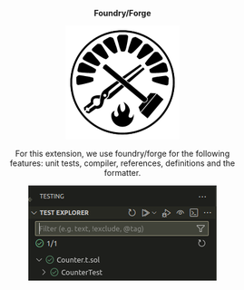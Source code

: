 <figure align="center">
  <p><strong>Foundry/Forge</strong></p>
  <img src="./foundry_logo.png" alt="Foundry Logo" />
</figure>

<figure align="center">
  <p>For this extension, we use foundry/forge for the following features: unit tests, compiler, references, definitions and the formatter.</p>
</figure>

<figure align="center">
  <img src="./unit_tests.png" alt="Screen of Unit tests" />
</figure>
